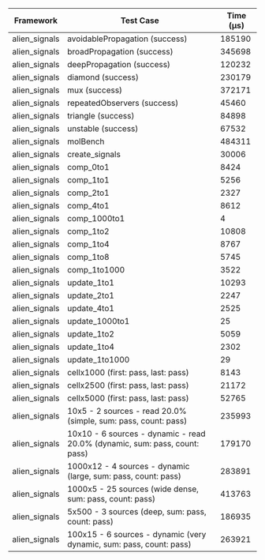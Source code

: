 | Framework | Test Case | Time (μs) |
| --- | --- | --- |
| alien_signals | avoidablePropagation (success) | 185190 |
| alien_signals | broadPropagation (success) | 345698 |
| alien_signals | deepPropagation (success) | 120232 |
| alien_signals | diamond (success) | 230179 |
| alien_signals | mux (success) | 372171 |
| alien_signals | repeatedObservers (success) | 45460 |
| alien_signals | triangle (success) | 84898 |
| alien_signals | unstable (success) | 67532 |
| alien_signals | molBench | 484311 |
| alien_signals | create_signals | 30006 |
| alien_signals | comp_0to1 | 8424 |
| alien_signals | comp_1to1 | 5256 |
| alien_signals | comp_2to1 | 2327 |
| alien_signals | comp_4to1 | 8612 |
| alien_signals | comp_1000to1 | 4 |
| alien_signals | comp_1to2 | 10808 |
| alien_signals | comp_1to4 | 8767 |
| alien_signals | comp_1to8 | 5745 |
| alien_signals | comp_1to1000 | 3522 |
| alien_signals | update_1to1 | 10293 |
| alien_signals | update_2to1 | 2247 |
| alien_signals | update_4to1 | 2525 |
| alien_signals | update_1000to1 | 25 |
| alien_signals | update_1to2 | 5059 |
| alien_signals | update_1to4 | 2302 |
| alien_signals | update_1to1000 | 29 |
| alien_signals | cellx1000 (first: pass, last: pass) | 8143 |
| alien_signals | cellx2500 (first: pass, last: pass) | 21172 |
| alien_signals | cellx5000 (first: pass, last: pass) | 52765 |
| alien_signals | 10x5 - 2 sources - read 20.0% (simple, sum: pass, count: pass) | 235993 |
| alien_signals | 10x10 - 6 sources - dynamic - read 20.0% (dynamic, sum: pass, count: pass) | 179170 |
| alien_signals | 1000x12 - 4 sources - dynamic (large, sum: pass, count: pass) | 283891 |
| alien_signals | 1000x5 - 25 sources (wide dense, sum: pass, count: pass) | 413763 |
| alien_signals | 5x500 - 3 sources (deep, sum: pass, count: pass) | 186935 |
| alien_signals | 100x15 - 6 sources - dynamic (very dynamic, sum: pass, count: pass) | 263921 |
